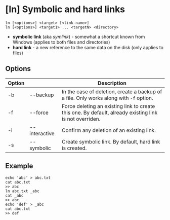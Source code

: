 # [ln] Symbolic and hard links

```
ln [<options>] <target> [<link-name>]
ln [<options>] <target1> ... <targetN> <directory>
```

* **symbolic link** (aka *symlink*) - somewhat a shortcut known from Windows (applies to both files and directories)
* **hard link** - a new reference to the same data on the disk (only applies to files)

## Options

| Option | | Description
|--------|-|------------|
| -b | --backup | In the case of deletion, create a backup of a file. Only works along with `-f` option. |
| -f | --force | Force deleting an existing link to create this one. By default, already existing link is not overriden. |
| -i | --interactive | Confirm any deletion of an existing link. |
| -s | --symbolic | Create symbolic link. By default, hard link is created. |

## Example

```
echo 'abc' > abc.txt
cat abc.txt
>> abc
ln abc.txt _abc
cat _abc
>> abc
echo 'def' > _abc
cat abc.txt
>> def
```
